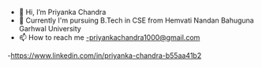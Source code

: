 


- 👋 Hi, I’m Priyanka Chandra 
- 🌱 Currently I'm pursuing B.Tech in CSE
                 from 
     Hemvati Nandan Bahuguna Garhwal University
- 📫 How to reach me
-priyankachandra1000@gmail.com

-https://www.linkedin.com/in/priyanka-chandra-b55aa41b2
